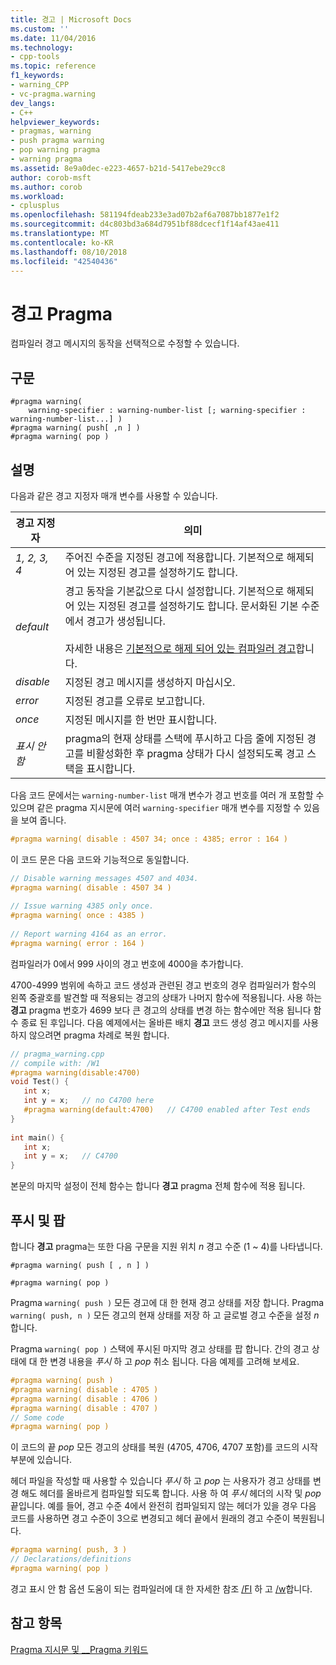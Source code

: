 ```yaml
---
title: 경고 | Microsoft Docs
ms.custom: ''
ms.date: 11/04/2016
ms.technology:
- cpp-tools
ms.topic: reference
f1_keywords:
- warning_CPP
- vc-pragma.warning
dev_langs:
- C++
helpviewer_keywords:
- pragmas, warning
- push pragma warning
- pop warning pragma
- warning pragma
ms.assetid: 8e9a0dec-e223-4657-b21d-5417ebe29cc8
author: corob-msft
ms.author: corob
ms.workload:
- cplusplus
ms.openlocfilehash: 581194fdeab233e3ad07b2af6a7087bb1877e1f2
ms.sourcegitcommit: d4c803bd3a684d7951bf88dcecf1f14af43ae411
ms.translationtype: MT
ms.contentlocale: ko-KR
ms.lasthandoff: 08/10/2018
ms.locfileid: "42540436"
---
```

# <a name="warning-pragma"></a>경고 Pragma
컴파일러 경고 메시지의 동작을 선택적으로 수정할 수 있습니다.  
  
## <a name="syntax"></a>구문  
  
```
#pragma warning(   
    warning-specifier : warning-number-list [; warning-specifier : warning-number-list...] )  
#pragma warning( push[ ,n ] )  
#pragma warning( pop )  
```  
  
## <a name="remarks"></a>설명  

다음과 같은 경고 지정자 매개 변수를 사용할 수 있습니다.  
  
|경고 지정자|의미|  
|------------------------|-------------|  
|*1, 2, 3, 4*|주어진 수준을 지정된 경고에 적용합니다. 기본적으로 해제되어 있는 지정된 경고를 설정하기도 합니다.|  
|*default*|경고 동작을 기본값으로 다시 설정합니다. 기본적으로 해제되어 있는 지정된 경고를 설정하기도 합니다. 문서화된 기본 수준에서 경고가 생성됩니다.<br /><br /> 자세한 내용은 [기본적으로 해제 되어 있는 컴파일러 경고](../preprocessor/compiler-warnings-that-are-off-by-default.md)합니다.|  
|*disable*|지정된 경고 메시지를 생성하지 마십시오.|  
|*error*|지정된 경고를 오류로 보고합니다.|  
|*once*|지정된 메시지를 한 번만 표시합니다.|  
|*표시 안 함*|pragma의 현재 상태를 스택에 푸시하고 다음 줄에 지정된 경고를 비활성화한 후 pragma 상태가 다시 설정되도록 경고 스택을 표시합니다.|  
  
다음 코드 문에서는 `warning-number-list` 매개 변수가 경고 번호를 여러 개 포함할 수 있으며 같은 pragma 지시문에 여러 `warning-specifier` 매개 변수를 지정할 수 있음을 보여 줍니다.  
  
```cpp  
#pragma warning( disable : 4507 34; once : 4385; error : 164 )  
```  
  
 이 코드 문은 다음 코드와 기능적으로 동일합니다.  
  
```cpp  
// Disable warning messages 4507 and 4034.  
#pragma warning( disable : 4507 34 )  
  
// Issue warning 4385 only once.  
#pragma warning( once : 4385 )  
  
// Report warning 4164 as an error.  
#pragma warning( error : 164 )  
```  
  
컴파일러가 0에서 999 사이의 경고 번호에 4000을 추가합니다.  
  
4700-4999 범위에 속하고 코드 생성과 관련된 경고 번호의 경우 컴파일러가 함수의 왼쪽 중괄호를 발견할 때 적용되는 경고의 상태가 나머지 함수에 적용됩니다. 사용 하는 **경고** pragma 번호가 4699 보다 큰 경고의 상태를 변경 하는 함수에만 적용 됩니다 함수 종료 된 후입니다. 다음 예제에서는 올바른 배치 **경고** 코드 생성 경고 메시지를 사용 하지 않으려면 pragma 차례로 복원 합니다.  
  
```cpp  
// pragma_warning.cpp  
// compile with: /W1  
#pragma warning(disable:4700)  
void Test() {  
   int x;  
   int y = x;   // no C4700 here  
   #pragma warning(default:4700)   // C4700 enabled after Test ends  
}  
  
int main() {  
   int x;  
   int y = x;   // C4700  
}  
```  
  
본문의 마지막 설정이 전체 함수는 합니다 **경고** pragma 전체 함수에 적용 됩니다.  
  
## <a name="push-and-pop"></a>푸시 및 팝  
 
합니다 **경고** pragma는 또한 다음 구문을 지원 위치 *n* 경고 수준 (1 ~ 4)를 나타냅니다.  
  
`#pragma warning( push [ , n ] )`  
  
`#pragma warning( pop )`  
   
Pragma `warning( push )` 모든 경고에 대 한 현재 경고 상태를 저장 합니다. Pragma `warning( push, n )` 모든 경고의 현재 상태를 저장 하 고 글로벌 경고 수준을 설정 *n*합니다.  
  
Pragma `warning( pop )` 스택에 푸시된 마지막 경고 상태를 팝 합니다. 간의 경고 상태에 대 한 변경 내용을 *푸시* 하 고 *pop* 취소 됩니다. 다음 예제를 고려해 보세요.  
  
```cpp  
#pragma warning( push )  
#pragma warning( disable : 4705 )  
#pragma warning( disable : 4706 )  
#pragma warning( disable : 4707 )  
// Some code  
#pragma warning( pop )   
```  
  
이 코드의 끝 *pop* 모든 경고의 상태를 복원 (4705, 4706, 4707 포함)를 코드의 시작 부분에 있습니다.  
  
헤더 파일을 작성할 때 사용할 수 있습니다 *푸시* 하 고 *pop* 는 사용자가 경고 상태를 변경 해도 헤더를 올바르게 컴파일할 되도록 합니다. 사용 하 여 *푸시* 헤더의 시작 및 *pop* 끝입니다. 예를 들어, 경고 수준 4에서 완전히 컴파일되지 않는 헤더가 있을 경우 다음 코드를 사용하면 경고 수준이 3으로 변경되고 헤더 끝에서 원래의 경고 수준이 복원됩니다.  
  
```cpp  
#pragma warning( push, 3 )  
// Declarations/definitions  
#pragma warning( pop )   
```  
  
경고 표시 안 함 옵션 도움이 되는 컴파일러에 대 한 자세한 참조 [/FI](../build/reference/fi-name-forced-include-file.md) 하 고 [/w](../build/reference/compiler-option-warning-level.md)합니다.  
  
## <a name="see-also"></a>참고 항목  
 
[Pragma 지시문 및 __Pragma 키워드](../preprocessor/pragma-directives-and-the-pragma-keyword.md)